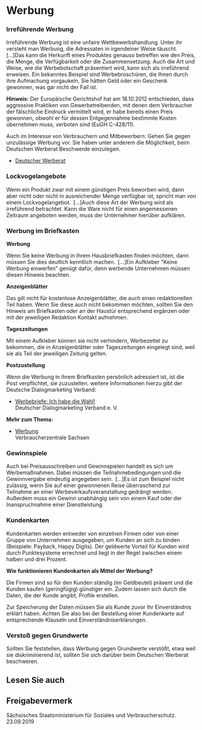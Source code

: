 # Werbung

### Irreführende Werbung

Irreführende Werbung ist eine unfaire Wettbewerbshandlung. Unter ihr versteht man Werbung, die Adressaten in irgendeiner Weise täuscht. [...]Das kann die Herkunft eines Produktes genauso betreffen wie den Preis, die Menge, die Verfügbarkeit oder die Zusammensetzung. Auch die Art und Weise, wie die Werbebotschaft präsentiert wird, kann sich als irreführend erweisen. Ein bekanntes Beispiel sind Werbebroschüren, die Ihnen durch ihre Aufmachung vorgaukeln, Sie hätten Geld oder ein Geschenk gewonnen, was gar nicht der Fall ist.

**Hinweis:** Der Europäische Gerichtshof hat am 18.10.2012 entschieden, dass aggressive Praktiken von Gewerbetreibenden, mit denen dem Verbraucher der fälschliche Eindruck vermittelt wird, er habe bereits einen Preis gewonnen, obwohl er für dessen Entgegennahme bestimmte Kosten übernehmen muss, verboten sind (EuGH C-428/11).

Auch im Interesse von Verbrauchern und Mitbewerbern: Gehen Sie gegen unzulässige Werbung vor. Sie haben unter anderem die Möglichkeit, beim Deutschen Werberat Beschwerde einzulegen.

* [Deutscher Werberat](http://www.werberat.de "Deutscher Werberat")

### Lockvogelangebote

Wenn ein Produkt zwar mit einem günstigen Preis beworben wird, dann aber nicht oder nicht in ausreichender Menge verfügbar ist, spricht man von einem Lockvogelangebot. [...]Auch diese Art der Werbung wird als irreführend betrachtet. Kann die Ware nicht für einen angemessenen Zeitraum angeboten werden, muss der Unternehmer hierüber aufklären.

### Werbung im Briefkasten

**Werbung**

Wenn Sie keine Werbung in Ihrem Hausbriefkasten finden möchten, dann müssen Sie dies deutlich kenntlich machen. [...]Ein Aufkleber "Keine Werbung einwerfen" genügt dafür, denn werbende Unternehmen müssen diesen Hinweis beachten.

**Anzeigenblätter**

Das gilt nicht für kostenlose Anzeigenblätter, die auch einen redaktionellen Teil haben. Wenn Sie diese auch nicht bekommen möchten, sollten Sie den Hinweis am Briefkasten oder an der Haustür entsprechend ergänzen oder mit der jeweiligen Redaktion Kontakt aufnehmen.

**Tageszeitungen**

Mit einem Aufkleber können sie nicht verhindern, Werbezettel zu bekommen, die in Anzeigenblätter oder Tageszeitungen eingelegt sind, weil sie als Teil der jeweiligen Zeitung gelten.

**Postzustellung**

Wenn die Werbung in ihrem Briefkasten persönlich adressiert ist, ist die Post verpflichtet, sie zuzustellen. weitere Informationen hierzu gibt der Deutsche Dialogmarketing Verband:

* [Werbebriefe: Ich habe die Wahl!](https://www.ichhabediewahl.de/?cid=5 "Verbraucherinformationen zum Dialogmarketing: Werbebriefe/Mailing (Deutscher Dialogmarketing Verband e.V.)")  
  Deutscher Dialogmarketing Verband e. V.

**Mehr zum Thema:**

* [Werbung](https://www.verbraucherzentrale-sachsen.de/wissen/vertraege-reklamation/werbung "Verbraucherzentrale Sachsen: Rubrik \"Werbung\"")  
   Verbraucherzentrale Sachsen

### Gewinnspiele

Auch bei Preisausschreiben und Gewinnspielen handelt es sich um Werbemaßnahmen. Dabei müssen die Teilnahmebedingungen und die Gewinnvergabe eindeutig angegeben sein. [...]Es ist zum Beispiel nicht zulässig, wenn Sie auf einer gewonnenen Reise überraschend zur Teilnahme an einer Werbeverkaufsveranstaltung gedrängt werden. Außerdem muss ein Gewinn unabhängig sein von einem Kauf oder der Inanspruchnahme einer Dienstleistung.

### Kundenkarten

Kundenkarten werden entweder von einzelnen Firmen oder von einer Gruppe von Unternehmen ausgegeben, um Kunden an sich zu binden (Beispiele: Payback, Happy Digits). Der geldwerte Vorteil für Kunden wird durch Punktesysteme errechnet und liegt in der Regel zwischen einem halben und drei Prozent.

**Wie funktionieren Kundenkarten als Mittel der Werbung?**

Die Firmen sind so für den Kunden ständig (im Geldbeutel) präsent und die Kunden kaufen (geringfügig) günstiger ein. Zudem lassen sich durch die Daten, die der Kunde angibt, Profile erstellen.

Zur Speicherung der Daten müssen Sie als Kunde zuvor Ihr Einverständnis erklärt haben. Achten Sie also bei der Bestellung einer Kundenkarte auf entsprechende Klauseln und Einverständniserklärungen.

### Verstoß gegen Grundwerte

Sollten Sie feststellen, dass Werbung gegen Grundwerte verstößt, etwa weil sie diskriminierend ist, sollten Sie sich darüber beim Deutschen Werberat beschweren.

## Lesen Sie auch

## Freigabevermerk

Sächsisches Staatsministerium für Soziales und Verbraucherschutz. 23.09.2019
